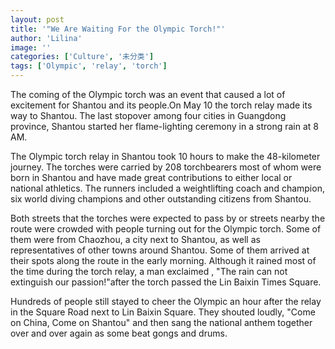 ```yaml
---
layout: post
title: '"We Are Waiting For the Olympic Torch!"'
author: 'Lilina'
image: ''
categories: ['Culture', '未分类']
tags: ['Olympic', 'relay', 'torch']
---
```


The coming of the Olympic torch was an event that caused a lot of excitement for Shantou and its people.On May 10 the torch relay made its way to Shantou. The last stopover among four cities in Guangdong province, Shantou started her flame-lighting ceremony in a strong rain at 8 AM.



The Olympic torch relay in Shantou took 10 hours to make the 48-kilometer journey. The torches were carried by 208 torchbearers most of whom were born in Shantou and have made great contributions to either local or national athletics. The runners included a weightlifting coach and champion, six world diving champions and other outstanding citizens from Shantou.

Both streets that the torches were expected to pass by or streets nearby the route were crowded with people turning out for the Olympic torch. Some of them were from Chaozhou, a city next to Shantou, as well as representatives of other towns around Shantou. Some of them arrived at their spots along the route in the early morning. Although it rained most of the time during the torch relay, a man exclaimed , "The rain can not extinguish our passion!"after the torch passed the Lin Baixin Times Square.

Hundreds of people still stayed to cheer the Olympic an hour after the relay in the Square Road next to Lin Baixin Square. They shouted loudly, "Come on China, Come on Shantou" and then sang the national anthem together over and over again as some beat gongs and drums.